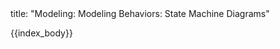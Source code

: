 <frontmatter>
title: "Modeling: Modeling Behaviors: State Machine Diagrams"
</frontmatter>

{{index_body}}
